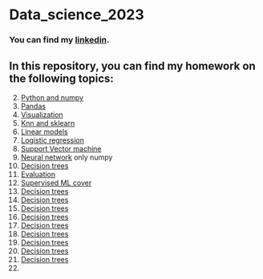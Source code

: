 # Data_science_2023
### You can find my [linkedin](https://www.linkedin.com/in/sviatoslav-krushelnytskyi-18067124b/).

## In this repository, you can find my homework on the following topics:
2. [Python and numpy](https://github.com/Sviatoslav1886/Data_science_2023/blob/main/homework_lesson_2.ipynb)
3. [Pandas](https://github.com/Sviatoslav1886/Data_science_2023/blob/main/homework_lesson_3.ipynb)
4. [Visualization](https://github.com/Sviatoslav1886/Data_science_2023/blob/main/homework_lesson_4.ipynb)
5. [Knn and sklearn](https://github.com/Sviatoslav1886/Data_science_2023/blob/main/homework_lesson_5.ipynb)
6. [Linear models](https://github.com/Sviatoslav1886/Data_science_2023/blob/main/homework_lesson_6.ipynb)
7. [Logistic regression](https://github.com/Sviatoslav1886/Data_science_2023/blob/main/homework_lesson_7.ipynb)
8. [Support Vector machine](https://github.com/Sviatoslav1886/Data_science_2023/blob/main/homework_lesson_8.ipynb)
9. [Neural network](https://github.com/Sviatoslav1886/Data_science_2023/blob/main/homework_lesson_9.ipynb) only numpy
10. [Decision trees](https://github.com/Sviatoslav1886/Data_science_2023/blob/main/homework_lesson_10.ipynb)
11. [Evaluation](https://github.com/Sviatoslav1886/Data_science_2023/blob/main/homework_lesson_11.ipynb)
12. [Supervised ML cover](https://github.com/Sviatoslav1886/Data_science_2023/blob/main/homework_lesson_12.ipynb)
13. [Decision trees](https://github.com/Sviatoslav1886/Data_science_2023/blob/main/homework_lesson_10.ipynb)
14. [Decision trees](https://github.com/Sviatoslav1886/Data_science_2023/blob/main/homework_lesson_10.ipynb)
15. [Decision trees](https://github.com/Sviatoslav1886/Data_science_2023/blob/main/homework_lesson_10.ipynb)
16. [Decision trees](https://github.com/Sviatoslav1886/Data_science_2023/blob/main/homework_lesson_10.ipynb)
17. [Decision trees](https://github.com/Sviatoslav1886/Data_science_2023/blob/main/homework_lesson_10.ipynb)
18. [Decision trees](https://github.com/Sviatoslav1886/Data_science_2023/blob/main/homework_lesson_10.ipynb)
19. [Decision trees](https://github.com/Sviatoslav1886/Data_science_2023/blob/main/homework_lesson_10.ipynb)
20. [Decision trees](https://github.com/Sviatoslav1886/Data_science_2023/blob/main/homework_lesson_10.ipynb)
21. [Decision trees](https://github.com/Sviatoslav1886/Data_science_2023/blob/main/homework_lesson_10.ipynb)
22. 

